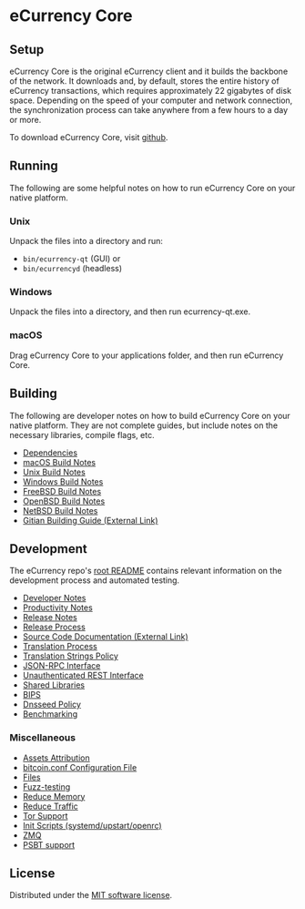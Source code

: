 eCurrency Core
==============

Setup
---------------------
eCurrency Core is the original eCurrency client and it builds the backbone of the network. It downloads and, by default, stores the entire history of eCurrency transactions, which requires approximately 22 gigabytes of disk space. Depending on the speed of your computer and network connection, the synchronization process can take anywhere from a few hours to a day or more.

To download eCurrency Core, visit [github](https://github.com/ecurrency-project/ecurrency/).

Running
---------------------
The following are some helpful notes on how to run eCurrency Core on your native platform.

### Unix

Unpack the files into a directory and run:

- `bin/ecurrency-qt` (GUI) or
- `bin/ecurrencyd` (headless)

### Windows

Unpack the files into a directory, and then run ecurrency-qt.exe.

### macOS

Drag eCurrency Core to your applications folder, and then run eCurrency Core.

Building
---------------------
The following are developer notes on how to build eCurrency Core on your native platform. They are not complete guides, but include notes on the necessary libraries, compile flags, etc.

- [Dependencies](dependencies.md)
- [macOS Build Notes](build-osx.md)
- [Unix Build Notes](build-unix.md)
- [Windows Build Notes](build-windows.md)
- [FreeBSD Build Notes](build-freebsd.md)
- [OpenBSD Build Notes](build-openbsd.md)
- [NetBSD Build Notes](build-netbsd.md)
- [Gitian Building Guide (External Link)](https://github.com/bitcoin-core/docs/blob/master/gitian-building.md)

Development
---------------------
The eCurrency repo's [root README](/README.md) contains relevant information on the development process and automated testing.

- [Developer Notes](developer-notes.md)
- [Productivity Notes](productivity.md)
- [Release Notes](release-notes.md)
- [Release Process](release-process.md)
- [Source Code Documentation (External Link)](https://doxygen.bitcoincore.org/)
- [Translation Process](translation_process.md)
- [Translation Strings Policy](translation_strings_policy.md)
- [JSON-RPC Interface](JSON-RPC-interface.md)
- [Unauthenticated REST Interface](REST-interface.md)
- [Shared Libraries](shared-libraries.md)
- [BIPS](bips.md)
- [Dnsseed Policy](dnsseed-policy.md)
- [Benchmarking](benchmarking.md)

### Miscellaneous
- [Assets Attribution](assets-attribution.md)
- [bitcoin.conf Configuration File](bitcoin-conf.md)
- [Files](files.md)
- [Fuzz-testing](fuzzing.md)
- [Reduce Memory](reduce-memory.md)
- [Reduce Traffic](reduce-traffic.md)
- [Tor Support](tor.md)
- [Init Scripts (systemd/upstart/openrc)](init.md)
- [ZMQ](zmq.md)
- [PSBT support](psbt.md)

License
---------------------
Distributed under the [MIT software license](/COPYING).
